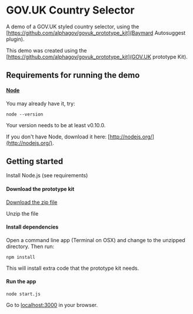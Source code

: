 # GOV.UK Country Selector

A demo of a GOV.UK styled country selector, using the [https://github.com/alphagov/govuk_prototype_kit](Baymard Autosuggest plugin).

This demo was created using the [https://github.com/alphagov/govuk_prototype_kit](GOV.UK prototype Kit).


## Requirements for running the demo

#### [Node](http://nodejs.org/)

You may already have it, try:

```
node --version
```

Your version needs to be at least v0.10.0.

If you don't have Node, download it here: [http://nodejs.org/](http://nodejs.org/).

## Getting started

Install Node.js (see requirements)

#### Download the prototype kit

[Download the zip file](https://github.com/alphagov/govuk_prototype_kit/archive/master.zip)

Unzip the file

#### Install dependencies

Open a command line app (Terminal on OSX) and change to the unzipped directory. Then run:

```
npm install
```

This will install extra code that the prototype kit needs.

#### Run the app

```
node start.js
```

Go to [localhost:3000](http://localhost:3000) in your browser.

